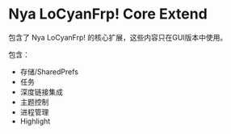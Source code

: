 # Nya LoCyanFrp! Core Extend

包含了 Nya LoCyanFrp! 的核心扩展，这些内容只在GUI版本中使用。

包含：
- 存储/SharedPrefs
- 任务
- 深度链接集成
- 主题控制
- 进程管理
- Highlight
